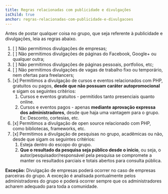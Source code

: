 ```yaml
---
title: Regras relacionadas com publicidade e divulgações
isChild: true
anchor: regras-relacionadas-com-publicidade-e-divulgacoes
---
```


Antes de postar qualquer coisa no grupo, que seja referente à publicidade e divulgações, leia as regras abaixo.

1. [ ] Não permitimos divulgações de empresas;
2. [ ] Não permitimos divulgações de páginas do Facebook, Google+ ou qualquer outra;
3. [ ] Não permitimos divulgações de páginas pessoais, portfolios, etc;
4. [ ] Não permitimos divulgações de vagas de trabalho fixo ou temporário, nem ofertas para freelancers;
5. [x] Permitimos a divulgação de cursos e eventos relacionados com PHP, gratuitos ou pagos, **desde que não possuam caráter autopromocional** e sigam os seguintes critérios:
    1. Cursos e eventos gratuitos - permitidos tanto presenciais quanto online.
    2. Cursos e eventos pagos - apenas **mediante aprovação expressa dos administradores**, desde que haja uma vantagem para o grupo. Ex: Desconto, cortesias, etc.
6. [x] Permitimos a divulgação de open source relacionado com PHP, como bibliotecas, frameworks, etc.
7. [x] Permitimos a divulgação de pesquisas no grupo, acadêmicas ou não, desde que sigam os seguintes critérios: 
    1. Esteja dentro do escopo do grupo.
    2. **Que o resultado da pesquisa seja público desde o início**, ou seja, o autor/pesquisador/responsável pela pesquisa se compromete a manter os resultados parciais e totais abertos para consulta pública.

**Exceção:** Divulgação de empresas poderá ocorrer no caso de empresas parceiras do grupo. A exceção é analisada pontualmente pelos administradores do grupo e poderá ocorrer sempre que os administradores acharem adequado para toda a comunidade.
